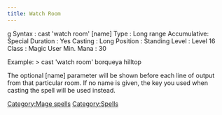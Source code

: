 ```yaml
---
title: Watch Room
---
```


<nowiki>g Syntax : cast 'watch room' \[name\] Type : Long range
Accumulative: Special Duration : Yes Casting : Long Position : Standing
Level : Level 16 Class : Magic User Min. Mana : 30

</pre>

Example: \> cast 'watch room' borqueya hilltop

The optional \[name\] parameter will be shown before each line of output
from that particular room. If no name is given, the key you used when
casting the spell will be used instead.

[Category:Mage spells](Category:Mage_spells "wikilink")
[Category:Spells](Category:Spells "wikilink")